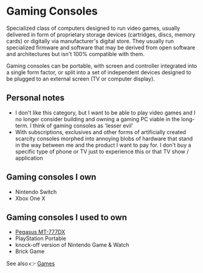 # Gaming Consoles

Specialized class of computers designed to run video games, usually delivered in form of proprietary storage devices (cartridges, discs, memory cards) or digitally via manufacturer's digital store. They usually run specialized firmware and software that may be derived from open software and architectures but isn't 100% compatible with them.

Gaming consoles can be portable, with screen and controller integrated into a single form factor, or split into a set of independent devices designed to be plugged to an external screen (TV or computer display).

## Personal notes

- I don't like this category, but I want to be able to play video games and I no longer consider building and owning a gaming PC viable in the long-term. I think of gaming consoles as 'lesser evil'
- With subscriptions, exclusives and other forms of artificially created scarcity consoles morphed into annoying blobs of hardware that stand in the way between me and the product I want to pay for. I don't buy a specific type of phone or TV just to experience this or that TV show / application

## Gaming consoles I own

- Nintendo Switch
- Xbox One X

## Gaming consoles I used to own

- [Pegasus MT-777DX](./pegasus-mt-777dx/)
- PlayStation Portable
- knock-off version of Nintendo Game & Watch
- Brick Game

See also 👉 [Games](../games/)
